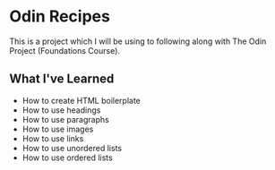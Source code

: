 # Odin Recipes
This is a project which I will be using to following along with The Odin Project (Foundations Course).

## What I've Learned
* How to create HTML boilerplate
* How to use headings
* How to use paragraphs
* How to use images
* How to use links
* How to use unordered lists
* How to use ordered lists